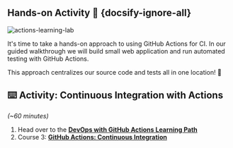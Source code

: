 ## Hands-on Activity 🎉 {docsify-ignore-all}

![actions-learning-lab](https://user-images.githubusercontent.com/6351798/82087383-37544680-96ad-11ea-916a-2dba94bf52e3.png)

It's time to take a hands-on approach to using GitHub Actions for CI. In our guided walkthrough we will build small web application and run automated testing with GitHub Actions.

This approach centralizes our source code and tests all in one location! 🎉

## ⌨️ Activity: Continuous Integration with Actions

_(~60 minutes)_

1. Head over to the [**DevOps with GitHub Actions Learning Path**](https://lab.github.com/githubtraining/paths/devops-with-github-actions)
1. Course 3: [**GitHub Actions: Continuous Integration**](https://lab.github.com/githubtraining/github-actions:-continuous-integration)
